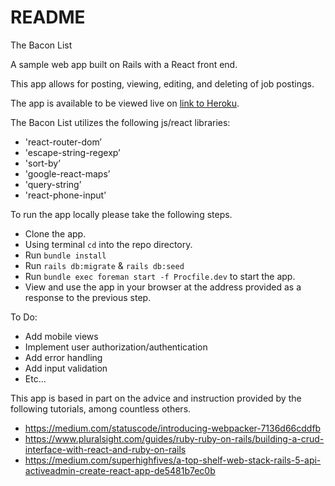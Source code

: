 # README

The Bacon List

A sample web app built on Rails with a React front end.

This app allows for posting, viewing, editing, and deleting of job postings.

The app is available to be viewed live on [link to Heroku](https://the-bacon-list.herokuapp.com).

The Bacon List utilizes the following js/react libraries:

* 'react-router-dom’
* 'escape-string-regexp’
* 'sort-by’
* 'google-react-maps’
* 'query-string’
* 'react-phone-input’

To run the app locally please take the following steps.

* Clone the app.
* Using terminal `cd` into the repo directory.
* Run `bundle install`
* Run `rails db:migrate` & `rails db:seed`
* Run `bundle exec foreman start -f Procfile.dev` to start the app.
* View and use the app in your browser at the address provided as a response to the previous step.

To Do:

* Add mobile views
* Implement user authorization/authentication
* Add error handling
* Add input validation
* Etc...

This app is based in part on the advice and instruction provided by the following tutorials, among countless others.

* https://medium.com/statuscode/introducing-webpacker-7136d66cddfb
* https://www.pluralsight.com/guides/ruby-ruby-on-rails/building-a-crud-interface-with-react-and-ruby-on-rails
* https://medium.com/superhighfives/a-top-shelf-web-stack-rails-5-api-activeadmin-create-react-app-de5481b7ec0b